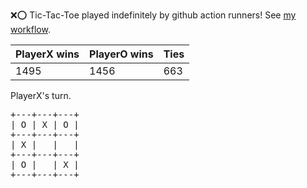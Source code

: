 :x::o: Tic-Tac-Toe played indefinitely by github action runners! See [my workflow](.github/workflows/play.yaml).

|PlayerX wins|PlayerO wins|Ties|
|-|-|-|
|1495|1456|663|

PlayerX's turn.

<pre>
+---+---+---+
| O | X | O |
+---+---+---+
| X |   |   |
+---+---+---+
| O |   | X |
+---+---+---+
</pre>